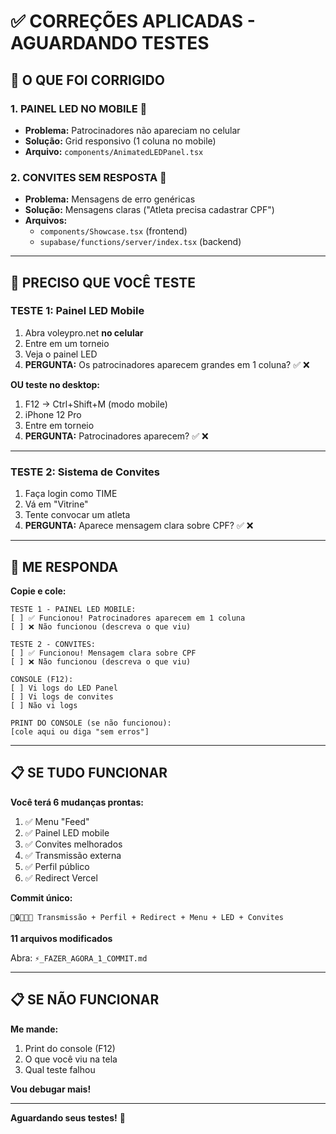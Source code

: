 # ✅ CORREÇÕES APLICADAS - AGUARDANDO TESTES

## 🎯 O QUE FOI CORRIGIDO

### **1. PAINEL LED NO MOBILE** 📱
- **Problema:** Patrocinadores não apareciam no celular
- **Solução:** Grid responsivo (1 coluna no mobile)
- **Arquivo:** `components/AnimatedLEDPanel.tsx`

### **2. CONVITES SEM RESPOSTA** 📧
- **Problema:** Mensagens de erro genéricas
- **Solução:** Mensagens claras ("Atleta precisa cadastrar CPF")
- **Arquivos:** 
  - `components/Showcase.tsx` (frontend)
  - `supabase/functions/server/index.tsx` (backend)

---

## 🧪 PRECISO QUE VOCÊ TESTE

### **TESTE 1: Painel LED Mobile**

1. Abra voleypro.net **no celular**
2. Entre em um torneio
3. Veja o painel LED
4. **PERGUNTA:** Os patrocinadores aparecem grandes em 1 coluna? ✅ ❌

**OU teste no desktop:**
1. F12 → Ctrl+Shift+M (modo mobile)
2. iPhone 12 Pro
3. Entre em torneio
4. **PERGUNTA:** Patrocinadores aparecem? ✅ ❌

---

### **TESTE 2: Sistema de Convites**

1. Faça login como TIME
2. Vá em "Vitrine"
3. Tente convocar um atleta
4. **PERGUNTA:** Aparece mensagem clara sobre CPF? ✅ ❌

---

## 💬 ME RESPONDA

**Copie e cole:**

```
TESTE 1 - PAINEL LED MOBILE:
[ ] ✅ Funcionou! Patrocinadores aparecem em 1 coluna
[ ] ❌ Não funcionou (descreva o que viu)

TESTE 2 - CONVITES:
[ ] ✅ Funcionou! Mensagem clara sobre CPF
[ ] ❌ Não funcionou (descreva o que viu)

CONSOLE (F12):
[ ] Vi logs do LED Panel
[ ] Vi logs de convites
[ ] Não vi logs

PRINT DO CONSOLE (se não funcionou):
[cole aqui ou diga "sem erros"]
```

---

## 📋 SE TUDO FUNCIONAR

**Você terá 6 mudanças prontas:**

1. ✅ Menu "Feed"
2. ✅ Painel LED mobile
3. ✅ Convites melhorados
4. ✅ Transmissão externa
5. ✅ Perfil público
6. ✅ Redirect Vercel

**Commit único:**
```
🎥🔒🔧📱📧 Transmissão + Perfil + Redirect + Menu + LED + Convites
```

**11 arquivos modificados**

Abra: `⚡_FAZER_AGORA_1_COMMIT.md`

---

## 📋 SE NÃO FUNCIONAR

**Me mande:**
1. Print do console (F12)
2. O que você viu na tela
3. Qual teste falhou

**Vou debugar mais!**

---

**Aguardando seus testes!** 🚀
